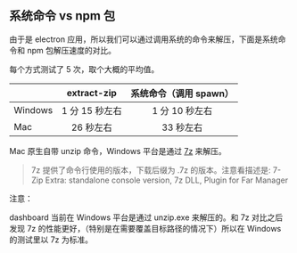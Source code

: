 ## 系统命令 vs npm 包

由于是 electron 应用，所以我们可以通过调用系统的命令来解压，下面是系统命令和 npm 包解压速度的对比。

每个方式测试了 5 次，取个大概的平均值。

|         |  extract-zip   | 系统命令（调用 spawn） |
| ------- | :------------: | :--------------------: |
| Windows | 1 分 15 秒左右 |     1 分 10 秒左右     |
| Mac     |   26 秒左右    |       33 秒左右        |

Mac 原生自带 unzip 命令，Windows 平台是通过 [7z](https://www.7-zip.org/download.html) 来解压。

> 7z 提供了命令行使用的版本，下载后缀为 .7z 的版本。注意看描述是: 7-Zip Extra: standalone console version, 7z DLL, Plugin for Far Manager

注意：

dashboard 当前在 Windows 平台是通过 unzip.exe 来解压的。和 7z 对比之后发现 7z 的性能更好，（特别是在需要覆盖目标路径的情况下）所以在 Windows 的测试里以 7z 为标准。
